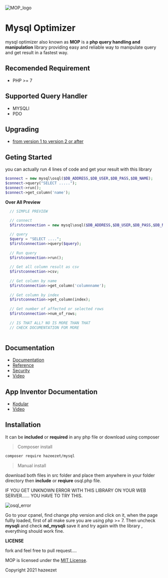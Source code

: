 
![MOP_logo](https://user-images.githubusercontent.com/52476329/137361314-296884d7-2b98-4069-b753-c20d15ac4c67.png)

# Mysql Optimizer
mysql optimizer also known as **MOP** is a **php query handling and manipulation** library providing easy and reliable way to manipulate query and get result in a fastest way.

## Recomended Requirement
- PHP >= 7

## Supported Query Handler
- MYSQLI
- PDO
## Upgrading

* [from version 1 to version 2 or after](https://github.com/hazeezet/mysql/wiki/upgrade#V1-to-V2)


## Geting Started
  you can actually run 4 lines of code and get your result with this library
  ```php
 $connect = new mysql\osql($DB_ADDRESS,$DB_USER,$DB_PASS,$DB_NAME);
 $connect->query("SELECT .....");
 $connect->run();
 $connect->get_column('name');
  ```
  **Over All Preview**
  ```php
    // SIMPLE PREVIEW
    
    // connect
    $firstconnection = new mysql\osql($DB_ADDRESS,$DB_USER,$DB_PASS,$DB_NAME);

    // query
    $query = "SELECT ....";
    $firstconnection->query($query);
    
    // Run query
    $firstconnection->run();
    
    // Get all column result as csv
    $firstconnection->csv;
    
    // Get column by name
    $firstconnection->get_column('columnname');
    
    // Get column by index
    $firstconnection->get_column(index);
    
    // Get number of affected or selected rows
    $firstconnection->num_of_rows;
    
    // IS THAT ALL? NO IS MORE THAN THAT
    // CHECK DOCUMENTATION FOR MORE
    
  ```
## Documentation
 * [Documentation](https://github.com/hazeezet/mysql/wiki)
 * [Reference](https://github.com/hazeezet/mysql/wiki/reference)
 * [Security](https://github.com/hazeezet/mysql/wiki/security)
 * [Video](https://youtube.com/watch?v=T1AE4WIDrgo&list=PLJPXjarj_PAq1zGQpT8gOYqedDLsrjq9C)
 
## App Inventor Documentation
  * [Kodular](https://community.kodular.io/t/mop-mysql-freedom-is-here-injection-stop-and-bind-parameter-available/143704?u=azeez_ibrahim)
  * [Video](https://www.youtube.com/watch?v=zeeiMt_AIng&list=PLJPXjarj_PAqZYeVEkCaIayxQTWxCoXKw)

## Installation
  It can be **included** or **required** in any php file or download using composer
  > Composer install
  ```bash
  composer require hazeezet/mysql
  ```
  > Manual install

  download both files in src folder and place them anywhere in your folder directory then **include** or **reqiure** osql.php file.
  
  IF YOU GET UNKNOWN ERROR WITH THIS LIBRARY ON YOUR WEB SERVER...... YOU HAVE TO TRY THIS.
  
  ![osql_error](https://user-images.githubusercontent.com/52476329/133803606-93310987-82cb-464f-8186-d4bab7c9667c.png)
  
  Go to your cpanel, find change php version and click on it, when the page fullly loaded, first of all make sure you are using php >= 7.
  Then uncheck **mysqli** and check **nd_mysqli** save it and try again with the library , everything should work fine.
  
   **LICENSE**
   
   fork and feel free to pull request....
   
   MOP is licensed under the [MIT License](http://opensource.org/licenses/MIT).

   Copyright 2021 hazeezet
